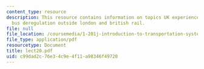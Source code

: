 ```yaml
---
content_type: resource
description: This resource contains information on topics UK experience, bus restructuring,
  bus deregulation outside london and british rail.
file: null
file_location: /coursemedia/1-201j-introduction-to-transportation-systems-fall-2006/c99dad2c76e34c9e4f11a98346f49720_lect20.pdf
file_type: application/pdf
resourcetype: Document
title: lect20.pdf
uid: c99dad2c-76e3-4c9e-4f11-a98346f49720
---
```

